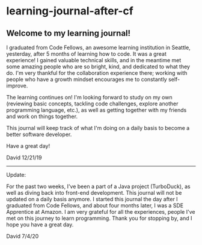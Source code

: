 # learning-journal-after-cf

## Welcome to my learning journal!

I graduated from Code Fellows, an awesome learning institution in Seattle, yesterday, after 5 months of learning how to code. It was a great experience! I gained valuable technical skills, and in the meantime met some amazing people who are so bright, kind, and dedicated to what they do. I'm very thankful for the collaboration experience there; working with people who have a growth mindset encourages me to constantly self-improve.

The learning continues on! I'm looking forward to study on my own (reviewing basic concepts, tackling code challenges, explore another programming language, etc.), as well as getting together with my friends and work on things together.

This journal will keep track of what I'm doing on a daily basis to become a better software developer.

Have a great day!

David 12/21/19

---

Update:

For the past two weeks, I've been a part of a Java project (TurboDuck), as well as diving back into front-end development. This journal will not be updated on a daily basis anymore. I started this journal the day after I graduated from Code Fellows, and about four months later, I was a SDE Apprentice at Amazon. I am very grateful for all the experiences, people I've met on this journey to learn programming. Thank you for stopping by, and I hope you have a great day.

David 7/4/20
